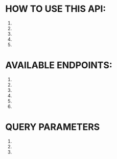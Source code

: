 # HOW TO USE THIS API:
1. 
2. 
3. 
4. 
5. 

# AVAILABLE ENDPOINTS:
1. 
2. 
3. 
4. 
5. 
6. 


# QUERY PARAMETERS
1. 
2. 
3. 
